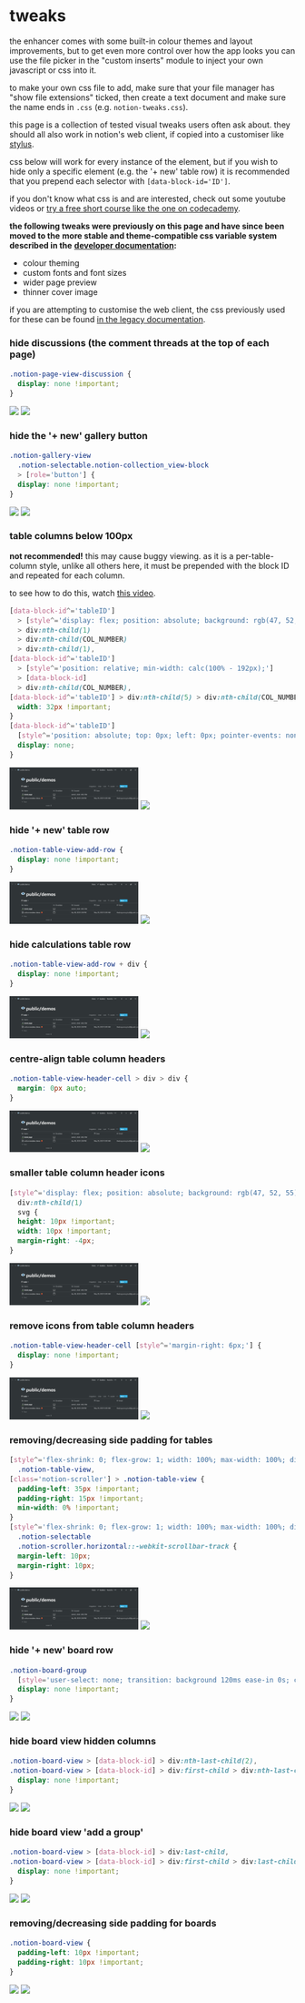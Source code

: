 # tweaks

the enhancer comes with some built-in colour themes and layout improvements,
but to get even more control over how the app looks you can use the file picker in the
"custom inserts" module to inject your own javascript or css into it.

to make your own css file to add, make sure that your file manager has "show file extensions" ticked, then
create a text document and make sure the name ends in `.css` (e.g. `notion-tweaks.css`).

this page is a collection of tested visual tweaks users often ask about.
they should all also work in notion's web client, if copied into a customiser
like [stylus](https://chrome.google.com/webstore/detail/stylus/clngdbkpkpeebahjckkjfobafhncgmne?hl=en).

css below will work for every instance of the element, but if you wish to hide only a specific element
(e.g. the '+ new' table row) it is recommended that you prepend each selector with
`[data-block-id='ID']`.

if you don't know what css is and are interested, check out some youtube videos
or [try a free short course like the one on codecademy](https://www.codecademy.com/learn/learn-css).

**the following tweaks were previously on this page and have since been moved to the**
**more stable and theme-compatible css variable system described in the**
**[developer documentation](DOCUMENTATION.md#variable-theming):**

- colour theming
- custom fonts and font sizes
- wider page preview
- thinner cover image

if you are attempting to customise the web client, the css previously used for these can be found
[in the legacy documentation](https://github.com/dragonwocky/notion-enhancer/blob/b5043508d91df76f145f0f48c2c63d7dd1c27543/STYLING.md).

### hide discussions (the comment threads at the top of each page)

```css
.notion-page-view-discussion {
  display: none !important;
}
```

<img src="https://github.com/dragonwocky/notion-enhancer/blob/b5043508d91df76f145f0f48c2c63d7dd1c27543/screenshots/discussion-default.jpg?raw=true" width="45%"></img> <img src="https://github.com/dragonwocky/notion-enhancer/blob/b5043508d91df76f145f0f48c2c63d7dd1c27543/screenshots/discussion-hidden.jpg?raw=true" width="45%"></img>

### hide the '+ new' gallery button

```css
.notion-gallery-view
  .notion-selectable.notion-collection_view-block
  > [role='button'] {
  display: none !important;
}
```

<img src="https://user-images.githubusercontent.com/16874139/90969951-30f22800-e542-11ea-954c-e36873e19217.png" width="45%"></img> <img src="https://user-images.githubusercontent.com/16874139/90969962-55e69b00-e542-11ea-8ed3-287922805210.png" width="45%"></img>

### table columns below 100px

**not recommended!** this may cause buggy viewing.
as it is a per-table-column style, unlike all others here, it must be prepended with the block ID and repeated for each column.

to see how to do this, watch [this video](https://www.youtube.com/watch?v=6V7eqShm_4w).

```css
[data-block-id^='tableID']
  > [style^='display: flex; position: absolute; background: rgb(47, 52, 55); z-index: 82; height: 33px; color: rgba(255, 255, 255, 0.6);']
  > div:nth-child(1)
  > div:nth-child(COL_NUMBER)
  > div:nth-child(1),
[data-block-id^='tableID']
  > [style^='position: relative; min-width: calc(100% - 192px);']
  > [data-block-id]
  > div:nth-child(COL_NUMBER),
[data-block-id^='tableID'] > div:nth-child(5) > div:nth-child(COL_NUMBER) {
  width: 32px !important;
}
[data-block-id^='tableID']
  [style^='position: absolute; top: 0px; left: 0px; pointer-events: none;']:not(.notion-presence-container) {
  display: none;
}
```

<img src="https://github.com/dragonwocky/notion-enhancer/blob/b5043508d91df76f145f0f48c2c63d7dd1c27543/screenshots/table-before.jpg?raw=true" width="45%"></img> <img src="https://github.com/dragonwocky/notion-enhancer/blob/b5043508d91df76f145f0f48c2c63d7dd1c27543/screenshots/table-columnunder100px.jpg?raw=true" width="45%"></img>

### hide '+ new' table row

```css
.notion-table-view-add-row {
  display: none !important;
}
```

<img src="https://github.com/dragonwocky/notion-enhancer/blob/b5043508d91df76f145f0f48c2c63d7dd1c27543/screenshots/table-before.jpg?raw=true" width="45%"></img> <img src="https://github.com/dragonwocky/notion-enhancer/blob/b5043508d91df76f145f0f48c2c63d7dd1c27543/screenshots/table-hideaddrow.jpg?raw=true" width="45%"></img>

### hide calculations table row

```css
.notion-table-view-add-row + div {
  display: none !important;
}
```

<img src="https://github.com/dragonwocky/notion-enhancer/blob/b5043508d91df76f145f0f48c2c63d7dd1c27543/screenshots/table-before.jpg?raw=true" width="45%"></img> <img src="https://github.com/dragonwocky/notion-enhancer/blob/b5043508d91df76f145f0f48c2c63d7dd1c27543/screenshots/table-hidecalculationsrow.jpg?raw=true" width="45%"></img>

### centre-align table column headers

```css
.notion-table-view-header-cell > div > div {
  margin: 0px auto;
}
```

<img src="https://github.com/dragonwocky/notion-enhancer/blob/b5043508d91df76f145f0f48c2c63d7dd1c27543/screenshots/table-before.jpg?raw=true" width="45%"></img> <img src="https://github.com/dragonwocky/notion-enhancer/blob/b5043508d91df76f145f0f48c2c63d7dd1c27543/screenshots/table-centredheaders.jpg?raw=true" width="45%"></img>

### smaller table column header icons

```css
[style^='display: flex; position: absolute; background: rgb(47, 52, 55); z-index: 82; height: 33px; color: rgba(255, 255, 255, 0.6);']
  div:nth-child(1)
  svg {
  height: 10px !important;
  width: 10px !important;
  margin-right: -4px;
}
```

<img src="https://github.com/dragonwocky/notion-enhancer/blob/b5043508d91df76f145f0f48c2c63d7dd1c27543/screenshots/table-before.jpg?raw=true" width="45%"></img> <img src="https://github.com/dragonwocky/notion-enhancer/blob/b5043508d91df76f145f0f48c2c63d7dd1c27543/screenshots/table-smallercolumnicons.jpg?raw=true" width="45%"></img>

### remove icons from table column headers

```css
.notion-table-view-header-cell [style^='margin-right: 6px;'] {
  display: none !important;
}
```

<img src="https://github.com/dragonwocky/notion-enhancer/blob/b5043508d91df76f145f0f48c2c63d7dd1c27543/screenshots/table-before.jpg?raw=true" width="45%"></img> <img src="https://github.com/dragonwocky/notion-enhancer/blob/b5043508d91df76f145f0f48c2c63d7dd1c27543/screenshots/table-hidecolumnicons.jpg?raw=true" width="45%"></img>

### removing/decreasing side padding for tables

```css
[style^='flex-shrink: 0; flex-grow: 1; width: 100%; max-width: 100%; display: flex; align-items: center; flex-direction: column; font-size: 16px; color: rgba(255, 255, 255, 0.9); padding: 0px 96px 30vh;']
  .notion-table-view,
[class='notion-scroller'] > .notion-table-view {
  padding-left: 35px !important;
  padding-right: 15px !important;
  min-width: 0% !important;
}
[style^='flex-shrink: 0; flex-grow: 1; width: 100%; max-width: 100%; display: flex; align-items: center; flex-direction: column; font-size: 16px; color: rgba(255, 255, 255, 0.9); padding: 0px 96px 30vh;']
  .notion-selectable
  .notion-scroller.horizontal::-webkit-scrollbar-track {
  margin-left: 10px;
  margin-right: 10px;
}
```

<img src="https://github.com/dragonwocky/notion-enhancer/blob/b5043508d91df76f145f0f48c2c63d7dd1c27543/screenshots/table-before.jpg?raw=true" width="45%"></img> <img src="https://github.com/dragonwocky/notion-enhancer/blob/b5043508d91df76f145f0f48c2c63d7dd1c27543/screenshots/table-shrinkpadding.jpg?raw=true" width="45%"></img>

### hide '+ new' board row

```css
.notion-board-group
  [style='user-select: none; transition: background 120ms ease-in 0s; cursor: pointer; display: inline-flex; align-items: center; flex-shrink: 0; white-space: nowrap; height: 32px; border-radius: 3px; font-size: 14px; line-height: 1.2; min-width: 0px; padding-left: 6px; padding-right: 8px; color: rgba(255, 255, 255, 0.4); width: 100%;'] {
  display: none !important;
}
```

<img src="https://github.com/dragonwocky/notion-enhancer/blob/b5043508d91df76f145f0f48c2c63d7dd1c27543/screenshots/board-default.jpg?raw=true" width="45%"></img> <img src="https://github.com/dragonwocky/notion-enhancer/blob/b5043508d91df76f145f0f48c2c63d7dd1c27543/screenshots/board-hideaddnew.jpg?raw=true" width="45%"></img>

### hide board view hidden columns

```css
.notion-board-view > [data-block-id] > div:nth-last-child(2),
.notion-board-view > [data-block-id] > div:first-child > div:nth-last-child(2) {
  display: none !important;
}
```

<img src="https://github.com/dragonwocky/notion-enhancer/blob/b5043508d91df76f145f0f48c2c63d7dd1c27543/screenshots/board-default.jpg?raw=true" width="45%"></img> <img src="https://github.com/dragonwocky/notion-enhancer/blob/b5043508d91df76f145f0f48c2c63d7dd1c27543/screenshots/board-hidehidden.jpg?raw=true" width="45%"></img>

### hide board view 'add a group'

```css
.notion-board-view > [data-block-id] > div:last-child,
.notion-board-view > [data-block-id] > div:first-child > div:last-child {
  display: none !important;
}
```

<img src="https://github.com/dragonwocky/notion-enhancer/blob/b5043508d91df76f145f0f48c2c63d7dd1c27543/screenshots/board-default.jpg?raw=true" width="45%"></img> <img src="https://github.com/dragonwocky/notion-enhancer/blob/b5043508d91df76f145f0f48c2c63d7dd1c27543/screenshots/board-hideaddgroup.jpg?raw=true" width="45%"></img>

### removing/decreasing side padding for boards

```css
.notion-board-view {
  padding-left: 10px !important;
  padding-right: 10px !important;
}
```

<img src="https://github.com/dragonwocky/notion-enhancer/blob/b5043508d91df76f145f0f48c2c63d7dd1c27543/screenshots/board-default.jpg?raw=true" width="45%"></img> <img src="https://github.com/dragonwocky/notion-enhancer/blob/b5043508d91df76f145f0f48c2c63d7dd1c27543/screenshots/board-shrinkpadding.jpg?raw=true" width="45%"></img>
